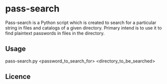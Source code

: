 # pass-search
Pass-search is a Python script which is created to search for a particular string in files and catalogs of a given directory. Primary intend is to use it to find plaintext passwords in files in the directory.


## Usage

pass-search.py <password_to_search_for> <directory_to_be_searched>


## Licence
 
